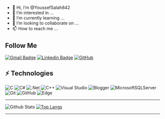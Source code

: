 - 👋 Hi, I’m @YoussefSalah842
- 👀 I’m interested in ...
- 🌱 I’m currently learning ...
- 💞️ I’m looking to collaborate on ...
- 📫 How to reach me ...

## Follow Me


[![Gmail Badge](https://img.shields.io/badge/-ing.miller.youssefpro986@gmail.com-c14438?style=flat-square&logo=Gmail&logoColor=white&link=mailto:ing.miller.youssefpro986@gmail.com)](mailto:ing.miller.youssefpro986@gmail.com)
[![Linkedin Badge](https://img.shields.io/badge/-minoveaz-blue?style=flat-square&logo=Linkedin&logoColor=white&link=https://www.linkedin.com/in/minoveaz/)](https://www.linkedin.com/in/minoveaz/)
[![GitHub](https://img.shields.io/badge/-GitHub-181717?style=flat-square&logo=github&logoColor=white&link=https://github.com/minoveaz)](https://github.com/minoveaz)

## ⚡ Technologies

![C](https://img.shields.io/badge/c-%2300599C.svg?style=for-the-badge&logo=c&logoColor=white)
![C#](https://img.shields.io/badge/c%23-%23239120.svg?style=for-the-badge&logo=c-sharp&logoColor=white)
![.Net](https://img.shields.io/badge/.NET-5C2D91?style=for-the-badge&logo=.net&logoColor=white)
![C++](https://img.shields.io/badge/c++-%2300599C.svg?style=for-the-badge&logo=c%2B%2B&logoColor=white)
![Visual Studio](https://img.shields.io/badge/Visual%20Studio-5C2D91.svg?style=for-the-badge&logo=visual-studio&logoColor=white)
![Blogger](https://img.shields.io/badge/Blogger-FF5722?style=for-the-badge&logo=blogger&logoColor=white)
![MicrosoftSQLServer](https://img.shields.io/badge/Microsoft%20SQL%20Server-CC2927?style=for-the-badge&logo=microsoft%20sql%20server&logoColor=white)
![Git](https://img.shields.io/badge/git-%23F05033.svg?style=for-the-badge&logo=git&logoColor=white)
![GitHub](https://img.shields.io/badge/github-%23121011.svg?style=for-the-badge&logo=github&logoColor=white)
![Edge](https://img.shields.io/badge/Edge-0078D7?style=for-the-badge&logo=Microsoft-edge&logoColor=white)

<hr>

![Github Stats](https://github-readme-stats.vercel.app/api?username=YoussefSalah842&count_private=true&show_icons=true)
[![Top Langs](https://github-readme-stats.vercel.app/api/top-langs/?username=YoussefSalah842&layout=compact)](https://github.com/anuraghazra/github-readme-stats)

<hr>
